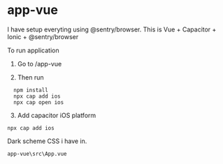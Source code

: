 # app-vue
I have setup everyting using @sentry/browser. This is Vue + Capacitor + Ionic + @sentry/browser

To run application

1) Go to /app-vue

2) Then run
  ```
    npm install
    npx cap add ios
    npx cap open ios
  ```
3) Add capacitor iOS platform
```
npx cap add ios
```

Dark scheme CSS i have in.
```
app-vue\src\App.vue
```
